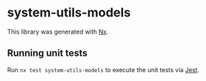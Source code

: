 # system-utils-models

This library was generated with [Nx](https://nx.dev).

## Running unit tests

Run `nx test system-utils-models` to execute the unit tests via [Jest](https://jestjs.io).
